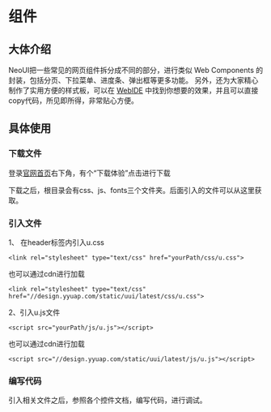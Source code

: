 # 组件

## 大体介绍
NeoUI把一些常见的网页组件拆分成不同的部分，进行类似 Web Components 的封装，包括分页、下拉菜单、进度条、弹出框等更多功能。
另外，还为大家精心制作了实用方便的样式板，可以在 [WebIDE](http://tinper.org/dist/webIDE/index.html#/demos/ui/dialog/message) 中找到你想要的效果，并且可以直接copy代码，所见即所得，非常贴心方便。

## 具体使用

### 下载文件
登录[官网首页](http://design.yyuap.com/)右下角，有个“下载体验”点击进行下载

下载之后，根目录会有css、js、fonts三个文件夹。后面引入的文件可以从这里获取。

### 引入文件

1、 在header标签内引入u.css

	<link rel="stylesheet" type="text/css" href="yourPath/css/u.css">
也可以通过cdn进行加载

	<link rel="stylesheet" type="text/css" href="//design.yyuap.com/static/uui/latest/css/u.css">

2、引入u.js文件

	<script src="yourPath/js/u.js"></script>
也可以通过cdn进行加载

	<script src="//design.yyuap.com/static/uui/latest/js/u.js"></script>

### 编写代码

引入相关文件之后，参照各个控件文档，编写代码，进行调试。
